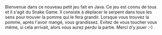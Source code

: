 Bienvenue dans ce nouveau petit jeu fait en Java.
Ce jeu est connu de tous et il s'agit du Snake Game.
Il consiste à déplacer le serpent dans tous les sens pour trouver la pomme qui le fera grandir.
Lorsque vous trouvez la pomme, après l'avoir mangé, vous grandissez. 
Evitez de vous toucher vous même, si cela arrivait, alors vous aurez perdu la partie.
Merci d'y jouer :-)